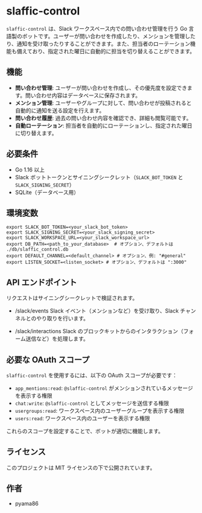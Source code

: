 # slaffic-control

`slaffic-control` は、Slack ワークスペース内での問い合わせ管理を行う Go 言語製のボットです。ユーザーが問い合わせを作成したり、メンションを管理したり、通知を受け取ったりすることができます。また、担当者のローテーション機能も備えており、指定された曜日に自動的に担当を切り替えることができます。

## 機能

- **問い合わせ管理**: ユーザーが問い合わせを作成し、その優先度を設定できます。問い合わせ内容はデータベースに保存されます。
- **メンション管理**: ユーザーやグループに対して、問い合わせが投稿されると自動的に通知を送る設定を行えます。
- **問い合わせ履歴**: 過去の問い合わせ内容を確認でき、詳細も閲覧可能です。
- **自動ローテーション**: 担当者を自動的にローテーションし、指定された曜日に切り替えます。

## 必要条件

- Go 1.16 以上
- Slack ボットトークンとサイニングシークレット（`SLACK_BOT_TOKEN` と `SLACK_SIGNING_SECRET`）
- SQLite（データベース用）

## 環境変数
```
export SLACK_BOT_TOKEN=<your_slack_bot_token>
export SLACK_SIGNING_SECRET=<your_slack_signing_secret>
export SLACK_WORKSPACE_URL=<your_slack_workspace_url>
export DB_PATH=<path_to_your_database>  # オプション、デフォルトは ./db/slaffic_control.db
export DEFAULT_CHANNEL=<default_channel> # オプション、例: "#general"
export LISTEN_SOCKET=<listen_socket> # オプション、デフォルトは ":3000"
```

## API エンドポイント
リクエストはサイニングシークレットで検証されます。

- /slack/events
Slack イベント（メンションなど）を受け取り、Slack チャンネルとのやり取りを行います。

- /slack/interactions
Slack のブロックキットからのインタラクション（フォーム送信など）を処理します。

## 必要な OAuth スコープ

`slaffic-control` を使用するには、以下の OAuth スコープが必要です：

- `app_mentions:read`: `@slaffic-control` がメンションされているメッセージを表示する権限
- `chat:write`: `@slaffic-control` としてメッセージを送信する権限
- `usergroups:read`: ワークスペース内のユーザーグループを表示する権限
- `users:read`: ワークスペース内のユーザーを表示する権限

これらのスコープを設定することで、ボットが適切に機能します。

## ライセンス
このプロジェクトは MIT ライセンスの下で公開されています。

## 作者
- pyama86
